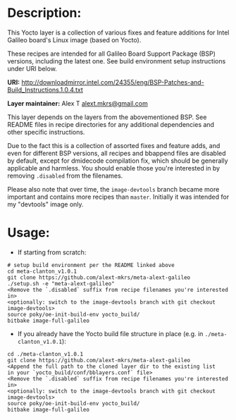 Description:
============

This Yocto layer is a collection of various fixes and feature additions
for Intel Galileo board's Linux image (based on Yocto).

These recipes are intended for all Galileo Board Support Package (BSP) versions,
including the latest one. See build environment setup instructions under URI below.

**URI:** http://downloadmirror.intel.com/24355/eng/BSP-Patches-and-Build_Instructions.1.0.4.txt

**Layer maintainer:** Alex T <alext.mkrs@gmail.com>

This layer depends on the layers from the abovementioned BSP.
See README files in recipe directories for any additional dependencies and other
specific instructions.

Due to the fact this is a collection of assorted fixes and feature adds, and even for
different BSP versions, all recipes and bbappend files are disabled by default,
except for dmidecode compilation fix, which should be generally applicable and harmless.
You should enable those you're interested in by removing `.disabled` from the filenames.

Please also note that over time, the `image-devtools` branch became more important
and contains more recipes than `master`. Initially it was intended for my "devtools" image only.

Usage:
======

* If starting from scratch:
```
# setup build environment per the README linked above
cd meta-clanton_v1.0.1
git clone https://github.com/alext-mkrs/meta-alext-galileo
./setup.sh -e "meta-alext-galileo"
<Remove the `.disabled` suffix from recipe filenames you're interested in>
<optionally: switch to the image-devtools branch with git checkout image-devtools>
source poky/oe-init-build-env yocto_build/
bitbake image-full-galileo
```

* If you already have the Yocto build file structure in place (e.g. in `./meta-clanton_v1.0.1`):
```
cd ./meta-clanton_v1.0.1
git clone https://github.com/alext-mkrs/meta-alext-galileo
<Append the full path to the cloned layer dir to the existing list
in your `yocto_build/conf/bblayers.conf` file>
<Remove the `.disabled` suffix from recipe filenames you're interested in>
<optionally: switch to the image-devtools branch with git checkout image-devtools>
source poky/oe-init-build-env yocto_build/
bitbake image-full-galileo
```

